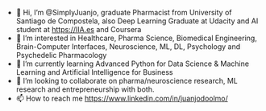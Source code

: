 - 👋 Hi, I’m @SimplyJuanjo, graduate Pharmacist from University of Santiago de Compostela, also Deep Learning Graduate at Udacity and AI student at https://IIA.es and Coursera
- 👀 I’m interested in Healthcare, Pharma Science, Biomedical Engineering, Brain-Computer Interfaces, Neuroscience, ML, DL, Psychology and Psychedelic Pharmacology
- 🌱 I’m currently learning Advanced Python for Data Science & Machine Learning and Artificial Intelligence for Business
- 💞️ I’m looking to collaborate on pharma/neuroscience research, ML research and entrepreneurship with both. 
- 📫 How to reach me https://www.linkedin.com/in/juanjodoolmo/

<!---
SimplyJuanjo/SimplyJuanjo is a ✨ special ✨ repository because its `README.md` (this file) appears on your GitHub profile.
You can click the Preview link to take a look at your changes.
--->

